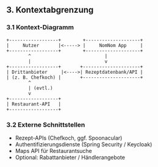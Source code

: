 ## 3. Kontextabgrenzung

### 3.1 Kontext-Diagramm

```plaintext
+------------------+        +--------------------+
|     Nutzer       |<-----> |     NomNom App     |
+------------------+        +--------------------+
        ^                           |
        |                           v
+------------------+       +---------------------+
| Drittanbieter     |<---->| Rezeptdatenbank/API |
| (z. B. Chefkoch) |       +---------------------+
        ^
        | (evtl.)
        v
+------------------+
| Restaurant-API   |
+------------------+
```

### 3.2 Externe Schnittstellen
- Rezept-APIs (Chefkoch, ggf. Spoonacular)
- Authentifizierungsdienste (Spring Security / Keycloak)
- Maps API für Restaurantsuche
- Optional: Rabattanbieter / Händlerangebote